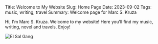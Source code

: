 Title: Welcome to My Website
Slug: Home Page
Date: 2023-09-02
Tags: music, writing, travel
Summary: Welcome page for Marc S. Kruza

Hi, I'm Marc S. Kruza. Welcome to my website! Here you'll find my music, writing, novel and travels. Enjoy!

![El Sal Gang]({static}images/me_longboard_house.jpg) 

